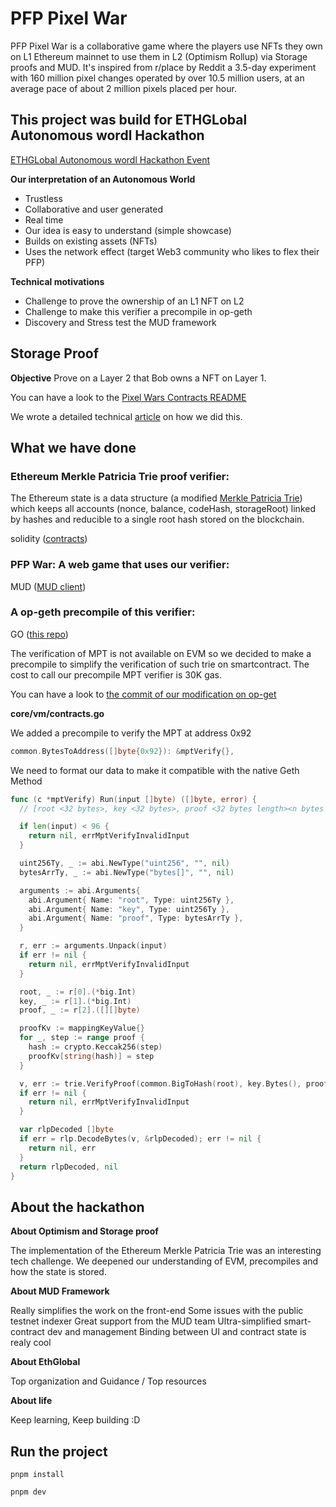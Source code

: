 # PFP Pixel War

PFP Pixel War is a collaborative game where the players use NFTs they own on L1 Ethereum mainnet to use them in L2 (Optimism Rollup) via Storage proofs and MUD.
It's inspired from r/place by Reddit a 3.5-day experiment with 160 million pixel changes operated by over 10.5 million users,  at an average pace of about 2 million pixels placed per hour.

## This project was build for ETHGLobal Autonomous wordl Hackathon

[ETHGLobal Autonomous wordl Hackathon Event](https://ethglobal.com/events/autonomous)

**Our interpretation of an Autonomous World**
  * Trustless
  * Collaborative and user generated
  * Real time
  * Our idea is easy to understand (simple showcase)
  * Builds on existing assets (NFTs)
  * Uses the network effect (target Web3 community who likes to flex their PFP)

**Technical motivations**
  * Challenge to prove the ownership of an L1 NFT on L2
  * Challenge to make this verifier a precompile in op-geth
  * Discovery and Stress test the MUD framework


## Storage Proof
**Objective**
Prove on a Layer 2 that Bob owns a NFT on Layer 1.

You can have a look to the [Pixel Wars Contracts README](https://github.com/cometh-game/pixel-war/blob/master/packages/contracts/README.md)

We wrote a detailed technical [article](https://medium.com/@vincentlg/pfp-war-project-use-the-l1-state-on-optimism-l2-with-storage-proof-fc0124db7caf) on how we did this.

## What we have done

### Ethereum Merkle Patricia Trie proof verifier:  

The Ethereum state is a data structure (a modified [Merkle Patricia Trie](https://ethereum.org/en/developers/docs/data-structures-and-encoding/patricia-merkle-trie/)) which keeps all accounts (nonce, balance, codeHash, storageRoot) linked by hashes and reducible to a single root hash stored on the blockchain.

solidity ([contracts](https://github.com/cometh-game/pixel-war/tree/master/packages/contracts/src/libs))

### PFP War: A web game that uses our verifier:

MUD ([MUD client](https://github.com/cometh-game/pixel-war/tree/master/packages/contracts/src/libs))

### A op-geth precompile of this verifier: 

GO ([this repo](https://github.com/Kelvyne/op-geth/))

The verification of MPT is not available on EVM so we decided to make a precompile to simplify the verification of such trie on smartcontract.
The cost to call our precompile MPT verifier is 30K gas.

You can have a look to [the commit of our modification on op-get](https://github.com/Kelvyne/op-geth/commit/d1f21853b1e4548370c8bff9c9645415515b205d)


**core/vm/contracts.go**

We added a precompile to verify the MPT at address 0x92
```go
common.BytesToAddress([]byte{0x92}): &mptVerify{},

```

We need to format our data to make it compatible with the native Geth Method

```go
func (c *mptVerify) Run(input []byte) ([]byte, error) {
  // [root <32 bytes>, key <32 bytes>, proof <32 bytes length><n bytes arrays prefixed with length>]

  if len(input) < 96 {
    return nil, errMptVerifyInvalidInput
  }

  uint256Ty, _ := abi.NewType("uint256", "", nil)
  bytesArrTy, _ := abi.NewType("bytes[]", "", nil)

  arguments := abi.Arguments{
    abi.Argument{ Name: "root", Type: uint256Ty },
    abi.Argument{ Name: "key", Type: uint256Ty },
    abi.Argument{ Name: "proof", Type: bytesArrTy },
  }

  r, err := arguments.Unpack(input)
  if err != nil {
    return nil, errMptVerifyInvalidInput
  }

  root, _ := r[0].(*big.Int)
  key, _ := r[1].(*big.Int)
  proof, _ := r[2].([][]byte)

  proofKv := mappingKeyValue{}
  for _, step := range proof {
    hash := crypto.Keccak256(step)
    proofKv[string(hash)] = step
  }

  v, err := trie.VerifyProof(common.BigToHash(root), key.Bytes(), proofKv)
  if err != nil {
    return nil, errMptVerifyInvalidInput
  }

  var rlpDecoded []byte
  if err = rlp.DecodeBytes(v, &rlpDecoded); err != nil {
    return nil, err
  }
  return rlpDecoded, nil
}
```


## About the hackathon

**About Optimism and Storage proof**

The implementation of the Ethereum Merkle Patricia Trie was an interesting tech challenge. 
We deepened our understanding of EVM, precompiles and  how the state is stored.

**About MUD Framework**

Really simplifies the work on the front-end
Some issues with the public testnet indexer
Great support from the MUD team
Ultra-simplified smart-contract dev and management
Binding between UI and contract state is realy cool

**About EthGlobal**

Top organization and Guidance / Top resources

**About life**

Keep learning, Keep building :D

## Run the project

`pnpm install`

`pnpm dev`













